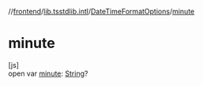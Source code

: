 //[frontend](../../../index.md)/[lib.tsstdlib.intl](../index.md)/[DateTimeFormatOptions](index.md)/[minute](minute.md)

# minute

[js]\
open var [minute](minute.md): [String](https://kotlinlang.org/api/latest/jvm/stdlib/kotlin/-string/index.html)?
